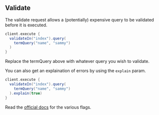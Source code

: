 ## Validate

The validate request allows a (potentially) expensive query to be validated before it is executed.

```scala
client.execute {
  validateIn("index").query(
    termQuery("name", "sammy")
  )
}
```

Replace the termQuery above with whatever query you wish to validate.

You can also get an explaination of errors by using the `explain` param.

```scala
client.execute {
  validateIn("index").query(
    termQuery("name", "sammy")
  ).explain(true)
}
```

Read the [official docs](https://www.elastic.co/guide/en/elasticsearch/reference/current/search-validate.html) for the various flags.
